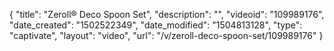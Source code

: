 {
    "title": "Zeroll&reg; Deco Spoon Set",
    "description": "",
    "videoid": "109989176",
    "date_created": "1502522349",
    "date_modified": "1504813128",
    "type": "captivate",
    "layout": "video",
    "url": "\/v\/zeroll-deco-spoon-set\/109989176"
}